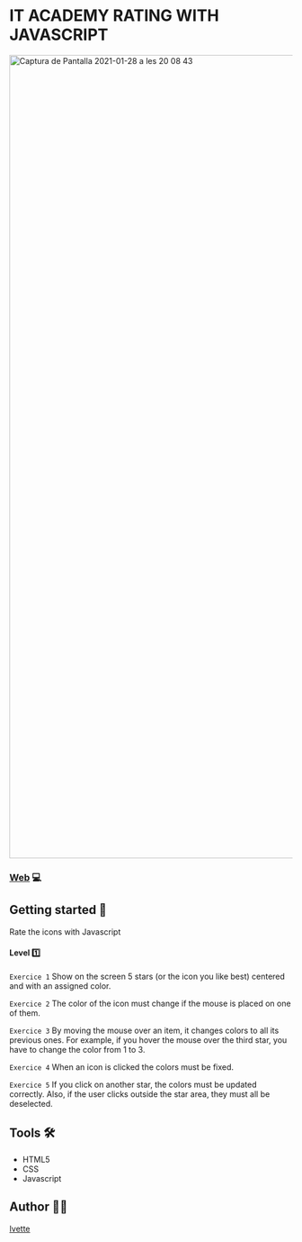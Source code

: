 # IT ACADEMY RATING WITH JAVASCRIPT

<img width="1426" alt="Captura de Pantalla 2021-01-28 a les 20 08 43" src="https://user-images.githubusercontent.com/48102806/106186521-b094ba80-61a4-11eb-9eaf-79a45849b745.png">

### [Web](https://xxivetteexx.github.io/IT_ACADEMY_Javascript_Rating/) 💻

## Getting started 🚀
Rate the icons with Javascript

#### Level :one:

```Exercice 1```
Show on the screen 5 stars (or the icon you like best) centered and with an assigned color.

```Exercice 2```
The color of the icon must change if the mouse is placed on one of them.

```Exercice 3```
By moving the mouse over an item, it changes colors to all its previous ones. For example, if you hover the mouse over the third star, you have to change the color from 1 to 3. 

```Exercice 4```
When an icon is clicked the colors must be fixed.

```Exercice 5```
If you click on another star, the colors must be updated correctly. Also, if the user clicks outside the star area, they must all be deselected.


## Tools 🛠️
* HTML5
* CSS
* Javascript

## Author :raising_hand_woman:
[Ivette](https://github.com/xxivetteexx)
